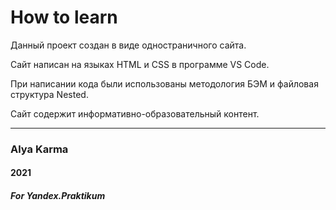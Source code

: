 # How to learn
Данный проект создан в виде одностраничного сайта.

Сайт написан на языках HTML и CSS в программе VS Code.

При написании кода были использованы методология БЭМ и файловая структура Nested.

Сайт содержит информативно-образовательный контент.

____
### Alya Karma
#### 2021
##### For Yandex.Praktikum
